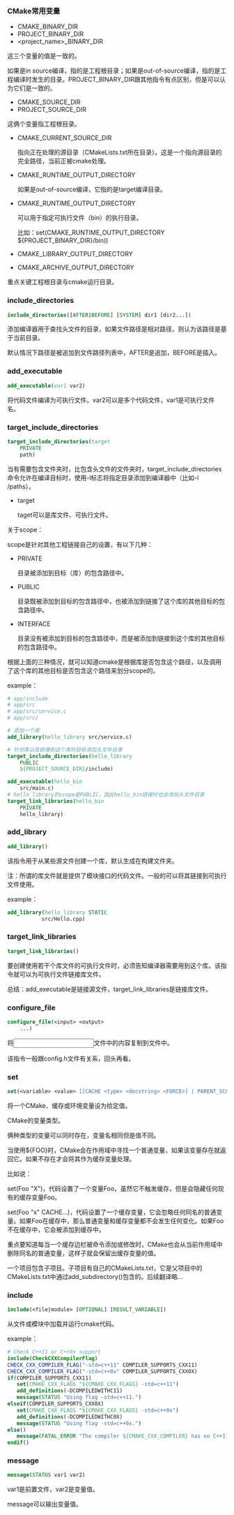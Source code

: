 ### CMake常用变量

- CMAKE_BINARY_DIR
- PROJECT_BINARY_DIR
- <project_name>_BINARY_DIR

这三个变量的值是一致的。

如果是in source编译，指的是工程根目录；如果是out-of-source编译，指的是工程编译时发生的目录。PROJECT_BINARY_DIR跟其他指令有点区别，但是可以认为它们是一致的。



- CMAKE_SOURCE_DIR
- PROJECT_SOURCE_DIR

这俩个变量指工程根目录。



- CMAKE_CURRENT_SOURCE_DIR

  指向正在处理的源目录（CMakeLists.txt所在目录）。这是一个指向源目录的完全路径，当前正被cmake处理。

- CMAKE_RUNTIME_OUTPUT_DIRECTORY 

  如果是out-of-source编译，它指的是target编译目录。





- CMAKE_RUNTIME_OUTPUT_DIRECTORY 

  可以用于指定可执行文件（bin）的执行目录。

  比如：set(CMAKE_RUNTIME_OUTPUT_DIRECTORY ${PROJECT_BINARY_DIR}/bin))

- CMAKE_LIBRARY_OUTPUT_DIRECTORY 

- CMAKE_ARCHIVE_OUTPUT_DIRECTORY 









 重点关键工程根目录与cmake运行目录。

### include_directories

```cmake
include_directories([AFTER|BEFORE] [SYSTEM] dir1 [dir2...])
```

添加编译器用于查找头文件的目录，如果文件路径是相对路径，则认为该路径是基于当前目录。

默认情况下路径是被追加到文件路径列表中，AFTER是追加，BEFORE是插入。







### add_executable

```cmake
add_executable(var1 var2)
```

将代码文件编译为可执行文件。var2可以是多个代码文件，var1是可执行文件名。



### target_include_directories

```cmake
target_include_directories(target 
	PRIVATE
	path)
```

当有需要包含文件夹时，比包含头文件的文件夹时，target_include_directories命令允许在编译目标时，使用-l标志将指定目录添加到编译器中（比如-l /paths）。

- target

  taget可以是库文件、可执行文件。



关于scope：

scope是针对其他工程链接自己的设置，有以下几种：

- PRIVATE

  目录被添加到目标（库）的包含路径中。

- PUBLIC

  目录既被添加到目标的包含路径中，也被添加到链接了这个库的其他目标的包含路径中。

- INTERFACE

  目录没有被添加到目标的包含路径中，而是被添加到链接到这个库的其他目标的包含路径中。

根据上面的三种情况，就可以知道cmake是根据库是否包含这个路径，以及调用了这个库的其他目标是否包含这个路径来划分scope的。



example：

```cmake
# app/include
# app/src
# app/src/service.c
# app/src/

# 添加一个库
add_library(hello_library src/service.c)

# 针对库以及链接到这个库的目标添加头文件目录
target_include_directories(hello_library
	PUBLIC
	${PROJECT_SOURCE_DIR}/include)

add_executable(hello_bin
	src/main.c)
# hello_library的scope是PUBLIC，因此hello_bin链接时也会添加头文件目录
target_link_libraries(hello_bin
	PRIVATE
	hello_library)
```







### add_library

```cmake
add_library()
```

该指令用于从某些源文件创建一个库，默认生成在构建文件夹。

注：所谓的库文件就是提供了模块接口的代码文件。一般的可以将其链接到可执行文件使用。

example：

```cmake
add_library(hello_library STATIC
           src/Hello.cpp)
```



### target_link_libraries

```cmake
target_link_libraries()
```

要创建使用若干个库文件的可执行文件时，必须告知编译器需要用到这个库。该指令就可以为可执行文件链接库文件。

总结：add_executable是链接源文件，target_link_libraries是链接库文件。











### configure_file

```cmake
configure_file(<input> <output>
	...)
```

将<input>文件中的内容复制到<output>文件中。



该指令一般跟config.h文件有关系，回头再看。





### set

```cmake
set(<variable> <value> [[CACHE <type> <docstring> <FORCE>] | PARENT_SCOPE])
```

将一个CMake、缓存或环境变量设为给定值。



CMake的变量类型。

俩种类型的变量可以同时存在，变量名相同但是值不同。

当使用${FOO}时，CMake会在作用域中寻找一个普通变量，如果该变量存在就返回它。如果不存在才会将其作为缓存变量处理。

比如说：

set(Foo "X")，代码设置了一个变量Foo，虽然它不触发缓存，但是会隐藏任何现有的缓存变量Foo。

set(Foo "x" CACHE...)，代码设置了一个缓存变量，它会忽略任何同名的普通变量。如果Foo在缓存中，那么普通变量和缓存变量都不会发生任何变化。如果Foo不在缓存中，它会被添加到缓存中。

重点要知道每当一个缓存边栏被命令添加或修改时，CMake也会从当前作用域中删除同名的普通变量，这样子就会保留出缓存变量的值。





一个项目包含子项目。子项目有自己的CMakeLists.txt，它是父项目中的CMakeLists.txt中通过add_subdirectory()包含的。后续翻译略...



### include

```cmake
include(<file|module> [OPTIONAL] [RESULT_VARIABLE])
```

从文件或模块中加载并运行cmake代码。

example：

```cmake
# Check C++11 or C++0x support
include(CheckCXXCompilerFlag)
CHECK_CXX_COMPILER_FLAG("-std=c++11" COMPILER_SUPPORTS_CXX11)
CHECK_CXX_COMPILER_FLAG("-std=c++0x" COMPILER_SUPPORTS_CXX0X)
if(COMPILER_SUPPORTS_CXX11)
   set(CMAKE_CXX_FLAGS "${CMAKE_CXX_FLAGS} -std=c++11")
   add_definitions(-DCOMPILEDWITHC11)
   message(STATUS "Using flag -std=c++11.")
elseif(COMPILER_SUPPORTS_CXX0X)
   set(CMAKE_CXX_FLAGS "${CMAKE_CXX_FLAGS} -std=c++0x")
   add_definitions(-DCOMPILEDWITHC0X)
   message(STATUS "Using flag -std=c++0x.")
else()
   message(FATAL_ERROR "The compiler ${CMAKE_CXX_COMPILER} has no C++11 support. Please use a different C++ compiler.")
endif()
```



### message

```cmake
message(STATUS var1 var2)
```

var1是前置文件，var2是变量值。

message可以输出变量值。



